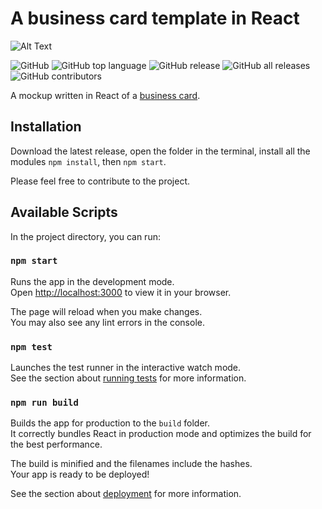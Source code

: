 # A business card template in React
![Alt Text](https://media.giphy.com/media/v1.Y2lkPTc5MGI3NjExemhuNzlmZHk1cmZuZGlxZWI1cGJybWYzZDF3ZGljcjQ3NDR2NXN5byZlcD12MV9pbnRlcm5hbF9naWZfYnlfaWQmY3Q9Zw/uutnYIG7rFT8rGfQgy/giphy.gif)

![GitHub](https://img.shields.io/github/license/mattiaginoble/business-card)
![GitHub top language](https://img.shields.io/github/languages/top/mattiaginoble/business-card?logo=javascript)
![GitHub release](https://img.shields.io/github/v/release/mattiaginoble/business-card.svg?color=green)
![GitHub all releases](https://img.shields.io/github/downloads/mattiaginoble/business-card/total)
![GitHub contributors](https://img.shields.io/github/contributors/mattiaginoble/business-card)

A mockup written in React of a [business card](https://codesandbox.io/s/business-card-h8f98g/).

## Installation

Download the latest release, open the folder in the terminal, install all the modules `npm install`, then `npm start`.

Please feel free to contribute to the project.

## Available Scripts

In the project directory, you can run:

### `npm start`

Runs the app in the development mode.\
Open [http://localhost:3000](http://localhost:3000) to view it in your browser.

The page will reload when you make changes.\
You may also see any lint errors in the console.

### `npm test`

Launches the test runner in the interactive watch mode.\
See the section about [running tests](https://facebook.github.io/create-react-app/docs/running-tests) for more information.

### `npm run build`

Builds the app for production to the `build` folder.\
It correctly bundles React in production mode and optimizes the build for the best performance.

The build is minified and the filenames include the hashes.\
Your app is ready to be deployed!

See the section about [deployment](https://facebook.github.io/create-react-app/docs/deployment) for more information.
